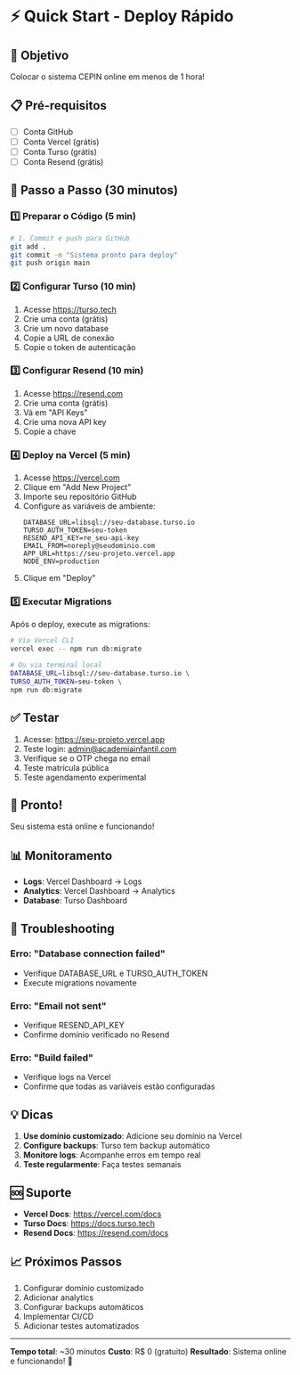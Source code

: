# ⚡ Quick Start - Deploy Rápido

## 🎯 Objetivo
Colocar o sistema CEPIN online em menos de 1 hora!

## 📋 Pré-requisitos
- [ ] Conta GitHub
- [ ] Conta Vercel (grátis)
- [ ] Conta Turso (grátis)
- [ ] Conta Resend (grátis)

## 🚀 Passo a Passo (30 minutos)

### 1️⃣ Preparar o Código (5 min)

```bash
# 1. Commit e push para GitHub
git add .
git commit -m "Sistema pronto para deploy"
git push origin main
```

### 2️⃣ Configurar Turso (10 min)

1. Acesse https://turso.tech
2. Crie uma conta (grátis)
3. Crie um novo database
4. Copie a URL de conexão
5. Copie o token de autenticação

### 3️⃣ Configurar Resend (10 min)

1. Acesse https://resend.com
2. Crie uma conta (grátis)
3. Vá em "API Keys"
4. Crie uma nova API key
5. Copie a chave

### 4️⃣ Deploy na Vercel (5 min)

1. Acesse https://vercel.com
2. Clique em "Add New Project"
3. Importe seu repositório GitHub
4. Configure as variáveis de ambiente:
   ```
   DATABASE_URL=libsql://seu-database.turso.io
   TURSO_AUTH_TOKEN=seu-token
   RESEND_API_KEY=re_seu-api-key
   EMAIL_FROM=noreply@seudominio.com
   APP_URL=https://seu-projeto.vercel.app
   NODE_ENV=production
   ```
5. Clique em "Deploy"

### 5️⃣ Executar Migrations

Após o deploy, execute as migrations:

```bash
# Via Vercel CLI
vercel exec -- npm run db:migrate

# Ou via terminal local
DATABASE_URL=libsql://seu-database.turso.io \
TURSO_AUTH_TOKEN=seu-token \
npm run db:migrate
```

## ✅ Testar

1. Acesse: https://seu-projeto.vercel.app
2. Teste login: admin@academiainfantil.com
3. Verifique se o OTP chega no email
4. Teste matrícula pública
5. Teste agendamento experimental

## 🎉 Pronto!

Seu sistema está online e funcionando!

## 📊 Monitoramento

- **Logs**: Vercel Dashboard → Logs
- **Analytics**: Vercel Dashboard → Analytics
- **Database**: Turso Dashboard

## 🔧 Troubleshooting

### Erro: "Database connection failed"
- Verifique DATABASE_URL e TURSO_AUTH_TOKEN
- Execute migrations novamente

### Erro: "Email not sent"
- Verifique RESEND_API_KEY
- Confirme domínio verificado no Resend

### Erro: "Build failed"
- Verifique logs na Vercel
- Confirme que todas as variáveis estão configuradas

## 💡 Dicas

1. **Use domínio customizado**: Adicione seu domínio na Vercel
2. **Configure backups**: Turso tem backup automático
3. **Monitore logs**: Acompanhe erros em tempo real
4. **Teste regularmente**: Faça testes semanais

## 🆘 Suporte

- **Vercel Docs**: https://vercel.com/docs
- **Turso Docs**: https://docs.turso.tech
- **Resend Docs**: https://resend.com/docs

## 📈 Próximos Passos

1. Configurar domínio customizado
2. Adicionar analytics
3. Configurar backups automáticos
4. Implementar CI/CD
5. Adicionar testes automatizados

---

**Tempo total**: ~30 minutos
**Custo**: R$ 0 (gratuito)
**Resultado**: Sistema online e funcionando! 🎉


